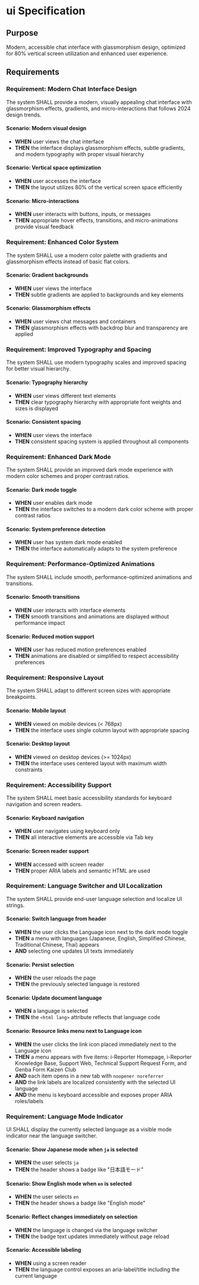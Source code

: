 # ui Specification

## Purpose
Modern, accessible chat interface with glassmorphism design, optimized for 80% vertical screen utilization and enhanced user experience.
## Requirements
### Requirement: Modern Chat Interface Design
The system SHALL provide a modern, visually appealing chat interface with glassmorphism effects, gradients, and micro-interactions that follows 2024 design trends.

#### Scenario: Modern visual design
- **WHEN** user views the chat interface
- **THEN** the interface displays glassmorphism effects, subtle gradients, and modern typography with proper visual hierarchy

#### Scenario: Vertical space optimization
- **WHEN** user accesses the interface
- **THEN** the layout utilizes 80% of the vertical screen space efficiently

#### Scenario: Micro-interactions
- **WHEN** user interacts with buttons, inputs, or messages
- **THEN** appropriate hover effects, transitions, and micro-animations provide visual feedback

### Requirement: Enhanced Color System
The system SHALL use a modern color palette with gradients and glassmorphism effects instead of basic flat colors.

#### Scenario: Gradient backgrounds
- **WHEN** user views the interface
- **THEN** subtle gradients are applied to backgrounds and key elements

#### Scenario: Glassmorphism effects
- **WHEN** user views chat messages and containers
- **THEN** glassmorphism effects with backdrop blur and transparency are applied

### Requirement: Improved Typography and Spacing
The system SHALL use modern typography scales and improved spacing for better visual hierarchy.

#### Scenario: Typography hierarchy
- **WHEN** user views different text elements
- **THEN** clear typography hierarchy with appropriate font weights and sizes is displayed

#### Scenario: Consistent spacing
- **WHEN** user views the interface
- **THEN** consistent spacing system is applied throughout all components

### Requirement: Enhanced Dark Mode
The system SHALL provide an improved dark mode experience with modern color schemes and proper contrast ratios.

#### Scenario: Dark mode toggle
- **WHEN** user enables dark mode
- **THEN** the interface switches to a modern dark color scheme with proper contrast ratios

#### Scenario: System preference detection
- **WHEN** user has system dark mode enabled
- **THEN** the interface automatically adapts to the system preference

### Requirement: Performance-Optimized Animations
The system SHALL include smooth, performance-optimized animations and transitions.

#### Scenario: Smooth transitions
- **WHEN** user interacts with interface elements
- **THEN** smooth transitions and animations are displayed without performance impact

#### Scenario: Reduced motion support
- **WHEN** user has reduced motion preferences enabled
- **THEN** animations are disabled or simplified to respect accessibility preferences

### Requirement: Responsive Layout
The system SHALL adapt to different screen sizes with appropriate breakpoints.

#### Scenario: Mobile layout
- **WHEN** viewed on mobile devices (< 768px)
- **THEN** the interface uses single column layout with appropriate spacing

#### Scenario: Desktop layout
- **WHEN** viewed on desktop devices (>= 1024px)
- **THEN** the interface uses centered layout with maximum width constraints

### Requirement: Accessibility Support
The system SHALL meet basic accessibility standards for keyboard navigation and screen readers.

#### Scenario: Keyboard navigation
- **WHEN** user navigates using keyboard only
- **THEN** all interactive elements are accessible via Tab key

#### Scenario: Screen reader support
- **WHEN** accessed with screen reader
- **THEN** proper ARIA labels and semantic HTML are used

### Requirement: Language Switcher and UI Localization
The system SHALL provide end-user language selection and localize UI strings.

#### Scenario: Switch language from header
- **WHEN** the user clicks the Language icon next to the dark mode toggle
- **THEN** a menu with languages (Japanese, English, Simplified Chinese, Traditional Chinese, Thai) appears
- **AND** selecting one updates UI texts immediately

#### Scenario: Persist selection
- **WHEN** the user reloads the page
- **THEN** the previously selected language is restored

#### Scenario: Update document language
- **WHEN** a language is selected
- **THEN** the `<html lang>` attribute reflects that language code

#### Scenario: Resource links menu next to Language icon
- **WHEN** the user clicks the link icon placed immediately next to the Language icon
- **THEN** a menu appears with five items: i-Reporter Homepage, i-Reporter Knowledge Base, Support Web, Technical Support Request Form, and Genba Form Kaizen Club
- **AND** each item opens in a new tab with `noopener noreferrer`
- **AND** the link labels are localized consistently with the selected UI language
- **AND** the menu is keyboard accessible and exposes proper ARIA roles/labels

### Requirement: Language Mode Indicator
UI SHALL display the currently selected language as a visible mode indicator near the language switcher.

#### Scenario: Show Japanese mode when `ja` is selected
- **WHEN** the user selects `ja`
- **THEN** the header shows a badge like "日本語モード"

#### Scenario: Show English mode when `en` is selected
- **WHEN** the user selects `en`
- **THEN** the header shows a badge like "English mode"

#### Scenario: Reflect changes immediately on selection
- **WHEN** the language is changed via the language switcher
- **THEN** the badge text updates immediately without page reload

#### Scenario: Accessible labeling
- **WHEN** using a screen reader
- **THEN** the language control exposes an aria-label/title including the current language

